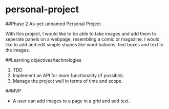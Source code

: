 # personal-project

##Phase 2 As-yet-unnamed Personal Project

With this project, I would like to be able to take images and add them to seperate panels on a webpage, resembling a comic or magazine. I would like to add and edit simple shapes like word baloons, text boxes and text to the images.

##Learning objectives/technologies
1. TDD
2. Implement an API for more functionality (if possible).
3. Manage the project well in terms of time and scope.

##MVP
* A user can add images to a page in a grid and add text.

